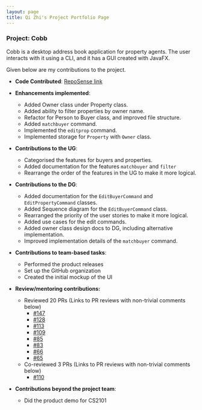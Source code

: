 ```yaml
---
layout: page
title: Qi Zhi's Project Portfolio Page
---
```


### Project: Cobb

Cobb is a desktop address book application for property agents. The user interacts with it using a CLI, and it has a GUI created with JavaFX.

Given below are my contributions to the project.

* **Code Contributed**: [RepoSense link](https://nus-cs2103-ay2223s1.github.io/tp-dashboard/?search=riccqi&breakdown=true)

* **Enhancements implemented**:
  * Added Owner class under Property class.
  * Added ability to filter properties by owner name.
  * Refactor for Person to Buyer class, and improved file structure.
  * Added `matchbuyer` command.
  * Implemented the `editprop` command.
  * Implemented storage for `Property` with `Owner` class.
* **Contributions to the UG**: 
  * Categorised the features for buyers and properties.
  * Added documentation for the features `matchbuyer` and `filter`
  * Rearrange the order of the features in the UG to make it more logical.
* **Contributions to the DG**:
  * Added documentation for the `EditBuyerCommand` and `EditPropertyCommand` classes.
  * Added Sequence diagram for the `EditBuyerCommand` class.
  * Rearranged the priority of the user stories to make it more logical.
  * Added use cases for the edit commands.
  * Added owner class design docs to DG, including alternative implementation.
  * Improved implementation details of the `matchbuyer` command.
* **Contributions to team-based tasks**:
  * Performed the product releases
  * Set up the GitHub organization
  * Created the initial mockup of the UI
* **Review/mentoring contributions:**
  * Reviewed 20 PRs (Links to PR reviews with non-trivial comments below)
    * [#147](https://github.com/AY2223S1-CS2103T-F12-1/tp/pull/147)
    * [#128](https://github.com/AY2223S1-CS2103T-F12-1/tp/pull/128)
    * [#113](https://github.com/AY2223S1-CS2103T-F12-1/tp/pull/113)
    * [#109](https://github.com/AY2223S1-CS2103T-F12-1/tp/pull/109)
    * [#85](https://github.com/AY2223S1-CS2103T-F12-1/tp/pull/85)
    * [#83](https://github.com/AY2223S1-CS2103T-F12-1/tp/pull/83)
    * [#66](https://github.com/AY2223S1-CS2103T-F12-1/tp/pull/66)
    * [#65](https://github.com/AY2223S1-CS2103T-F12-1/tp/pull/65)
  * Co-reviewed 3 PRs (Links to PR reviews with non-trivial comments below)
    * [#110](https://github.com/AY2223S1-CS2103T-F12-1/tp/pull/110)
* **Contributions beyond the project team**:
  * Did the product demo for CS2101
